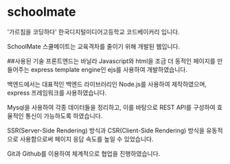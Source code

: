 # schoolmate
'가르침을 코딩하다' 한국디지털미디어고등학교 코드베이커리 입니다.

SchoolMate 스쿨메이트는 교육격차를 줄이기 위해 개발된 웹입니다. 

##사용된 기술
프론트엔드는 바닐라 Javascript와 html을 조금 더 동적인 페이지를 만들어주는 express template engine인 ejs를 사용하여 개발하였습니다.

백엔드에서는 대표적인 백엔드 라이브러리인 Node.js를 사용하여 제작하였으며, express 프레임워크를 사용하였습니다. 

Mysql을 사용하여 각종 데이터들을 정리하고, 이를 바탕으로 REST API를 구성하여 효율적인 통신이 가능하도록 하였습니다.


SSR(Server-Side Rendering) 방식과 CSR(Client-Side Rendering) 방식을 유동적으로 사용함으로써 페이지 응답 속도를 높일 수 있었습니다.

Git과 Github를 이용하여 체계적으로 협업을 진행하였습니다.




